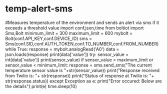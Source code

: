 # temp-alert-sms
#Measures temperature of the environment and sends an alert via sms if it exceeds a threshold value
import conf,json,time
from boltiot import Sms,Bolt
minimum_limit = 300
maximum_limit = 600
mybolt = Bolt(conf.API_KEY,conf.DEVICE_ID)
sms = Sms(conf.SID,conf.AUTH_TOKEN,conf.TO_NUMBER,conf.FROM_NUMBER)
while True:
  response = mybolt.analogRead('A0')
  data = json.loads(response)
  print(data['value'])
  try:
      sensor_value = int(data['value'])
      print(sensor_value)
      if sensor_value > maximum_limit or sensor_value < minimum_limit:
         response = sms.send_sms("The current temperature sensor value is "+str(sensor_value))
         print("Response received from Twilio is: "+ str(response))
         print("Status of response at Twilio is: "+ str(response.status))
  except Exception as e:
      print("Error occured: Below are the details")
      print(e)
  time.sleep(10)
